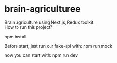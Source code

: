 # brain-agriculturee
 Brain agriculture using Next.js, Redux toolkit.  
 How to run this project?

 npm install 

 Before start, just run our fake-api with:
 npm run mock

 now you can start with:
 npm run dev
 
